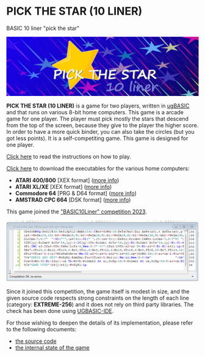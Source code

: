 # PICK THE STAR (10 LINER)
BASIC 10 liner "pick the star"

![copertina](pictures/copertina.jpg)

**PICK THE STAR (10 LINER)** is a game for two players, written in [ugBASIC](https://ugbasic.iwashere.eu) and that runs on various 8-bit home computers. This game is a arcade game for one player. The player must pick mostly the stars that descend from the top of the screen, because they give to the player the higher score. In order to have a more quick binder, you can also take the circles (but you got less points). It is a self-competiting game. This game is designed for one player.

[Click here](/docs/instructions.md) to read the instructions on how to play. 

[Click here](https://spotlessmind1975.itch.io/pick-the-star-10liner) to download the executables for the various home computers:
  * **ATARI 400/800** [XEX format] ([more info](docs/instructions-atari.md))
  * **ATARI XL/XE** [XEX format] ([more info](docs/instructions-atarixl.md))
  * **Commodore 64** [PRG & D64 format] ([more info](docs/instructions-c64.md))
  * **AMSTRAD CPC 664** [DSK format] ([more info](docs/instructions-cpc.md))
  
This game joined the ["BASIC10Liner" competition 2023](https://gkanold.wixsite.com/homeputerium).

![extreme256](pictures/source-extreme256-proof.png)

Since it joined this competition, the game itself is modest in size, and the given source code respects strong constraints on the length of each line (category: **EXTREME-256**) and it does not rely on third party libraries. The check has been done using [UGBASIC-IDE](https://spotlessmind1975.itch.io/ugbasic-ide).

For those wishing to deepen the details of its implementation, please refer to the following documents:
 *  [the source code](/docs/source.md)
 *  [the internal state of the game](/docs/game-state.md)
 